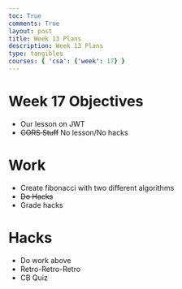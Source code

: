 ```yaml
---
toc: True
comments: True
layout: post
title: Week 13 Plans
description: Week 13 Plans
type: tangibles
courses: { 'csa': {'week': 17} }
---
```


# Week 17 Objectives
- Our lesson on JWT
- ~~CORS Stuff~~ No lesson/No hacks

# Work
- Create fibonacci with two different algorithms
- ~~Do Hacks~~
- Grade hacks

# Hacks
- Do work above
- Retro-Retro-Retro
- CB Quiz

